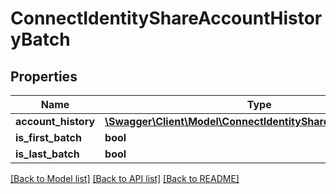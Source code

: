 # ConnectIdentityShareAccountHistoryBatch

## Properties
Name | Type | Description | Notes
------------ | ------------- | ------------- | -------------
**account_history** | [**\Swagger\Client\Model\ConnectIdentityShareAccountHistory[]**](ConnectIdentityShareAccountHistory.md) |  | [optional] 
**is_first_batch** | **bool** |  | [optional] 
**is_last_batch** | **bool** |  | [optional] 

[[Back to Model list]](../../README.md#documentation-for-models) [[Back to API list]](../../README.md#documentation-for-api-endpoints) [[Back to README]](../../README.md)

